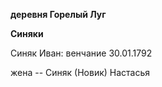 **деревня Горелый Луг**

**Синяки**

Синяк Иван: венчание 30.01.1792

жена -- Синяк (Новик) Настасья
